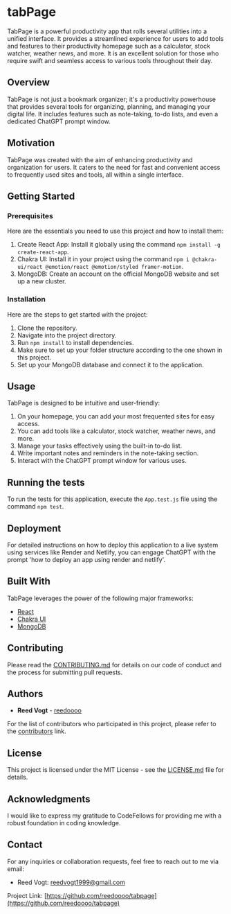 # tabPage

TabPage is a powerful productivity app that rolls several utilities into a unified interface. It provides a streamlined experience for users to add tools and features to their productivity homepage such as a calculator, stock watcher, weather news, and more. It is an excellent solution for those who require swift and seamless access to various tools throughout their day.

## Overview

TabPage is not just a bookmark organizer; it's a productivity powerhouse that provides several tools for organizing, planning, and managing your digital life. It includes features such as note-taking, to-do lists, and even a dedicated ChatGPT prompt window.

## Motivation

TabPage was created with the aim of enhancing productivity and organization for users. It caters to the need for fast and convenient access to frequently used sites and tools, all within a single interface.

## Getting Started

### Prerequisites

Here are the essentials you need to use this project and how to install them:

1. Create React App: Install it globally using the command `npm install -g create-react-app`.
2. Chakra UI: Install it in your project using the command `npm i @chakra-ui/react @emotion/react @emotion/styled framer-motion`.
3. MongoDB: Create an account on the official MongoDB website and set up a new cluster.

### Installation

Here are the steps to get started with the project:

1. Clone the repository.
2. Navigate into the project directory.
3. Run `npm install` to install dependencies.
4. Make sure to set up your folder structure according to the one shown in this project.
5. Set up your MongoDB database and connect it to the application.

## Usage

TabPage is designed to be intuitive and user-friendly:

1. On your homepage, you can add your most frequented sites for easy access.
2. You can add tools like a calculator, stock watcher, weather news, and more.
3. Manage your tasks effectively using the built-in to-do list.
4. Write important notes and reminders in the note-taking section.
5. Interact with the ChatGPT prompt window for various uses.

## Running the tests

To run the tests for this application, execute the `App.test.js` file using the command `npm test`.

## Deployment

For detailed instructions on how to deploy this application to a live system using services like Render and Netlify, you can engage ChatGPT with the prompt 'how to deploy an app using render and netlify'.

## Built With

TabPage leverages the power of the following major frameworks:

- [React](https://react.dev/)
- [Chakra UI](https://chakra-ui.com/)
- [MongoDB](https://www.mongodb.com/)

## Contributing

Please read the [CONTRIBUTING.md](link_to_contributing_guide) for details on our code of conduct and the process for submitting pull requests.

## Authors

- **Reed Vogt** - [reedoooo](https://github.com/reedoooo)

For the list of contributors who participated in this project, please refer to the [contributors](link_to_contributors) link.

## License

This project is licensed under the MIT License - see the [LICENSE.md](link_to_license) file for details.

## Acknowledgments

I would like to express my gratitude to CodeFellows for providing me with a robust foundation in coding knowledge.

## Contact

For any inquiries or collaboration requests, feel free to reach out to me via email:

- Reed Vogt: <reedvogt1999@gmail.com>

Project Link: [https://github.com/reedoooo/tabpage](https://github.com/reedoooo/tabpage)
